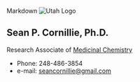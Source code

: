Markdown
![Utah Logo](https://healthcare.utah.edu/rebrand/img/logos/uhealth-logo.svg)

## Sean P. Cornillie, Ph.D.
 Research Associate of [Medicinal Chemistry](http://pharmacy.utah.edu/medchem/)

* Phone: 248-486-3854
* e-mail: <seancornillie@gmail.com>



